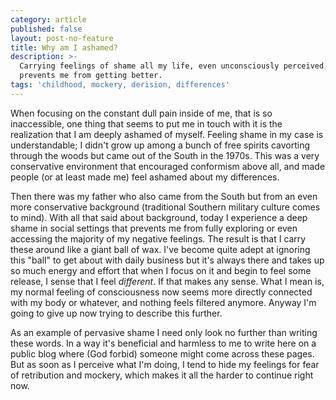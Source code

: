```yaml
---
category: article
published: false
layout: post-no-feature
title: Why am I ashamed?
description: >-
  Carrying feelings of shame all my life, even unconsciously perceived, is what
  prevents me from getting better.
tags: 'childhood, mockery, derision, differences'
---
```

When focusing on the constant dull pain inside of me, that is so inaccessible, one thing that seems to put me in touch with it is the realization that I am deeply ashamed of myself. Feeling shame in my case is understandable; I didn't grow up among a bunch of free spirits cavorting through the woods but came out of the South in the 1970s. This was a very conservative environment that encouraged conformism above all, and made people (or at least made me) feel ashamed about my differences.

Then there was my father who also came from the South but from an even more conservative background (traditional Southern military culture comes to mind). With all that said about background, today I experience a deep shame in social settings that prevents me from fully exploring or even accessing the majority of my negative feelings. The result is that I carry these around like a giant ball of wax. I've become quite adept at ignoring this "ball" to get about with daily business but it's always there and takes up so much energy and effort that when I focus on it and begin to feel some release, I sense that I feel _different_. If that makes any sense. What I mean is, my normal feeling of consciousness now seems more directly connected with my body or whatever, and nothing feels filtered anymore. Anyway I'm going to give up now trying to describe this further.

As an example of pervasive shame I need only look no further than writing these words. In a way it's beneficial and harmless to me to write here on a public blog where (God forbid) someone might come across these pages. But as soon as I perceive what I'm doing, I tend to hide my feelings for fear of retribution and mockery, which makes it all the harder to continue right now.
